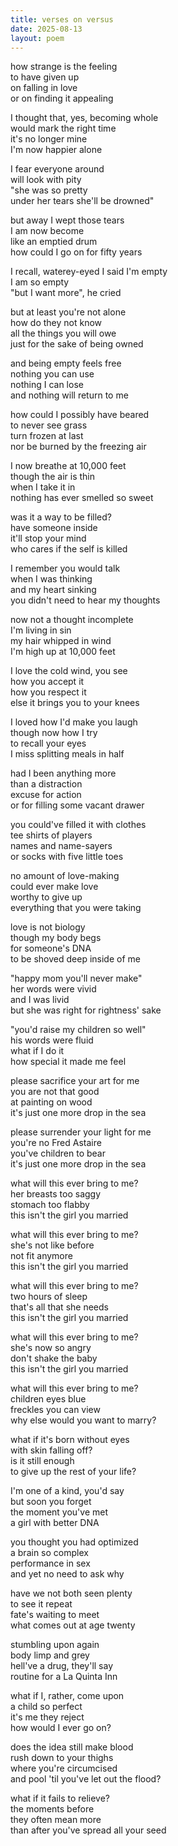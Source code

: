 ```yaml
---
title: verses on versus
date: 2025-08-13
layout: poem
---
```

how strange is the feeling  
to have given up  
on falling in love  
or on finding it appealing  

I thought that, yes, becoming whole  
would mark the right time  
it's no longer mine  
I'm now happier alone  

I fear everyone around  
will look with pity  
"she was so pretty  
under her tears she'll be drowned"  

but away I wept those tears  
I am now become  
like an emptied drum  
how could I go on for fifty years  

I recall, waterey-eyed 
I said I'm empty  
I am so empty  
"but I want more", he cried  

but at least you're not alone  
how do they not know  
all the things you will owe  
just for the sake of being owned  

and being empty feels free  
nothing you can use  
nothing I can lose  
and nothing will return to me  

how could I possibly have beared  
to never see grass  
turn frozen at last  
nor be burned by the freezing air  

I now breathe at 10,000 feet  
though the air is thin  
when I take it in  
nothing has ever smelled so sweet  

was it a way to be filled?  
have someone inside  
it'll stop your mind  
who cares if the self is killed  

I remember you would talk  
when I was thinking  
and my heart sinking   
you didn't need to hear my thoughts  

now not a thought incomplete  
I'm living in sin  
my hair whipped in wind  
I'm high up at 10,000 feet  

I love the cold wind, you see  
how you accept it  
how you respect it  
else it brings you to your knees  

I loved how I'd make you laugh  
though now how I try  
to recall your eyes  
I miss splitting meals in half  

had I been anything more  
than a distraction  
excuse for action  
or for filling some vacant drawer  

you could've filled it with clothes  
tee shirts of players  
names and name-sayers   
or socks with five little toes  

no amount of love-making  
could ever make love  
worthy to give up  
everything that you were taking  

love is not biology  
though my body begs  
for someone's DNA   
to be shoved deep inside of me  

"happy mom you'll never make"  
her words were vivid   
and I was livid  
but she was right for rightness' sake  

"you'd raise my children so well"  
his words were fluid   
what if I do it  
how special it made me feel  

please sacrifice your art for me  
you are not that good  
at painting on wood  
it's just one more drop in the sea  

please surrender your light for me  
you're no Fred Astaire  
you've children to bear  
it's just one more drop in the sea  

what will this ever bring to me?  
her breasts too saggy  
stomach too flabby  
this isn't the girl you married  

what will this ever bring to me?  
she's not like before  
not fit anymore  
this isn't the girl you married  

what will this ever bring to me?   
two hours of sleep  
that's all that she needs  
this isn't the girl you married  

what will this ever bring to me?  
she's now so angry  
don't shake the baby  
this isn't the girl you married  

what will this ever bring to me?   
children eyes blue  
freckles you can view  
why else would you want to marry?   

what if it's born without eyes  
with skin falling off?  
is it still enough  
to give up the rest of your life?   

I'm one of a kind, you'd say  
but soon you forget  
the moment you've met  
a girl with better DNA  

you thought you had optimized  
a brain so complex  
performance in sex  
and yet no need to ask why  

have we not both seen plenty  
to see it repeat  
fate's waiting to meet  
what comes out at age twenty  

stumbling upon again  
body limp and grey  
hell've a drug, they'll say  
routine for a La Quinta Inn  

what if I, rather, come upon  
a child so perfect  
it's me they reject  
how would I ever go on?  

does the idea still make blood  
rush down to your thighs  
where you're circumcised  
and pool 'til you've let out the flood?  

what if it fails to relieve?  
the moments before  
they often mean more  
than after you've spread all your seed  

